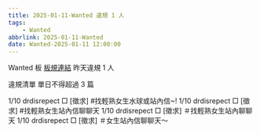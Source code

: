 ```yaml
---
title: 2025-01-11-Wanted 違規 1 人
tags:
    - Wanted
abbrlink: 2025-01-11-Wanted
date: Wanted-2025-01-11 12:00:00
---
```

Wanted 板 [板規連結](https://www.ptt.cc/bbs/Wanted/M.1608829773.A.D3B.html)
昨天違規 1 人
<!-- more -->

違規清單
單日不得超過 3 篇

1/10 drdisrepect □ [徵求] #找輕熟女生水球或站內信~!
1/10 drdisrepect □ [徵求] #找輕熟女生站內信聊聊天
1/10 drdisrepect □ [徵求] ＃找輕熟女生站內聊聊天
1/10 drdisrepect □ [徵求] ＃女生站內信聊聊天～